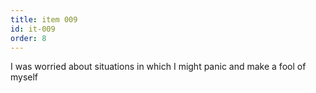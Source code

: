 ```yaml
---
title: item 009
id: it-009
order: 8
---
```

I was worried about situations in which I might panic and make a fool of myself